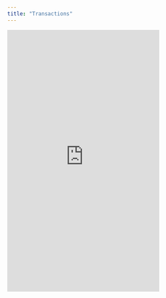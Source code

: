 ```yaml
---
title: "Transactions"
---
```

<iframe frameborder="0" height="600" width="350" src="https://docs.google.com/spreadsheets/d/e/2PACX-1vRWuW11BkM6qj5kcABjlLIi4LKV9oTHxr3lJrb5WPyM4gXAoAg5T_eJF9Qhf8VJsysKUGKxZEE40AXk/pubhtml?gid=1047535528&amp;single=true&amp;widget=true&amp;headers=false"></iframe>

